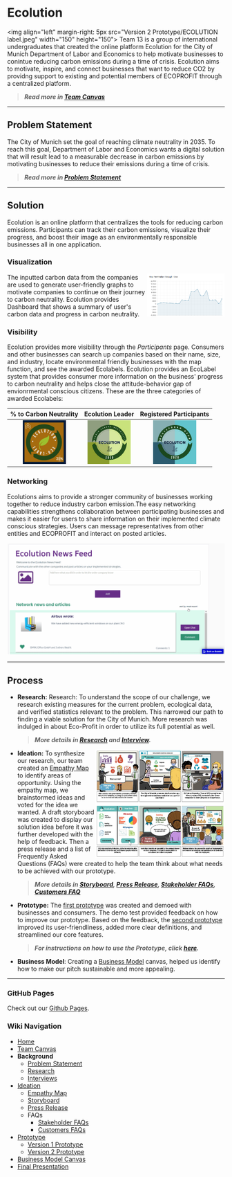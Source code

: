 
# Ecolution
<img align="left" margin-right: 5px src="Version 2 Prototype/ECOLUTION label.jpeg" width="150" height="150">
Team 13 is a group of international undergraduates that created the online platform Ecolution for the City of Munich Department of Labor and Economics to help motivate businesses to conintue reducing carbon emissions during a time of crisis. Ecolution aims to motivate, inspire, and connect businesses that want to reduce CO2 by providng support to existing and potential members of ECOPROFIT through a centralized platform. 

   >_**Read more in [Team Canvas](https://github.com/gxc-international-innovation-challenge/gxc-team-13/wiki/Problem-Statement)**_






---
## Problem Statement
The City of Munich set the goal of reaching climate neutrality in 2035. To reach this goal, Department of Labor and Economics wants a digital solution that will result lead to a measurable decrease in carbon emissions by motivating businesses to reduce their emissions during a time of crisis. 

   >_**Read more in [Problem Statement](https://github.com/gxc-international-innovation-challenge/gxc-team-13/wiki/Problem-Statement)**_



---

## Solution
Ecolution is an online platform that centralizes the tools for reducing carbon emissions. Participants can track their carbon emissions, visualize their progress, and boost their image as an environmentally responsible businesses all in one application. 

### Visualization
<img align="right" src="Prototype Instruction Images/Graph.png" width="180" height="100">

The inputted carbon data from the companies are used to generate user-friendly graphs to motivate companies to continue on their journey to carbon neutrality. Ecolution provides Dashboard that shows a summary of user's carbon data and progress in carbon neutrality.





### Visibility
 Ecolution provides more visibility through the _Participants_ page. Consumers and other businesses can search up companies based on their name, size, and industry, locate environmental friendly businesses with the map function, and see the awarded Ecolabels. Ecolution provides an EcoLabel system that provides consumer more information on the business' progress to carbon neutrality and helps close the attitude-behavior gap of envionrmental conscious citizens. These are the three categories of awarded Ecolabels: 

% to Carbon Neutrality     |  Ecolution Leader             | Registered Participants        | 
:-------------------------:|:-----------------------------:|:------------------------------:|
<img src="Version 2 Prototype/25 label.jpeg" width="100"> | <img src="Version 2 Prototype/ecolabel leader.png" width="100"> | <img src="Version 2 Prototype/Ecolabel Participants.png" width="100">


### Networking

Ecolutions aims to provide a stronger community of businesses working together to reduce industry carbon emission.The easy networking capabilities strengthens collaboration  between participating businesses and makes it easier for users to share information on their implemented climate conscious strategies. Users can message representatives from other entities and ECOPROFIT and interact on posted articles.

![Network](https://raw.githubusercontent.com/gxc-international-innovation-challenge/gxc-team-13/main/network.gif?token=AL3VS6IUE4F5SJXZFIK6W2K74BPJG)


---
## Process
- **Research:** Research: To understand the scope of our challenge, we research existing measures for the current problem, ecological data, and verified statistics relevant to the problem. This narrowed our path to finding a viable solution for the City of Munich. More research was indulged in about Eco-Profit in order to utilize its full potential as well. 
     >  _**More details in [Research](https://github.com/gxc-international-innovation-challenge/gxc-team-13/wiki/Research) and [Interview](https://github.com/gxc-international-innovation-challenge/gxc-team-13/wiki/Interviews).**_
- **Ideation:**    <img align="right" src="Storyboard_V2.JPG" width="300" height="250">
To synthesize our research, our team created an [Empathy Map]() to identify areas of opportunity. Using the empathy map, we brainstormed ideas and voted for the idea we wanted. A draft storyboard was created to display our solution idea before it was further developed with the help of feedback. Then a press release and a list of Frequently Asked Questions (FAQs) were created to help the team think about what needs to be achieved with our prototype. 
     > _**More details in [Storyboard](https://github.com/gxc-international-innovation-challenge/gxc-team-13/wiki/Storyboard), [Press Release](https://github.com/gxc-international-innovation-challenge/gxc-team-13/wiki/Press-Release), [Stakeholder FAQs](https://github.com/gxc-international-innovation-challenge/gxc-team-13/wiki/Stakeholder-FAQs), [Customers FAQ](https://github.com/gxc-international-innovation-challenge/gxc-team-13/wiki/Customers-FAQs)**_
- **Prototype:** The [first prototype](https://github.com/gxc-international-innovation-challenge/gxc-team-13/wiki/Version-1-Prototype) was created and demoed with businesses and consumers. The demo test provided feedback on how to improve our prototype. Based on the feedback, the [second prototype](https://github.com/gxc-international-innovation-challenge/gxc-team-13/wiki/Version-2-Prototype) improved its user-friendliness, added more clear definitions, and streamlined our core features. 
     >  _**For instructions on how to use the Prototype, click [here](https://github.com/gxc-international-innovation-challenge/gxc-team-13/wiki/Prototype).**_
     
- **Business Model**: Creating a [Business Model](https://github.com/gxc-international-innovation-challenge/gxc-team-13/wiki/Business-Model-Canvas) canvas, helped us identify how to make our pitch sustainable and more appealing. 


---
### GitHub Pages
Check out our [Github Pages](https://gxc-international-innovation-challenge.github.io/gxc-team-13/).

### Wiki Navigation
* [Home](https://github.com/gxc-international-innovation-challenge/gxc-team-13/wiki)
* [Team Canvas](https://github.com/gxc-international-innovation-challenge/gxc-team-13/wiki/Team-Canvas)
* **Background**
  * [Problem Statement](https://github.com/gxc-international-innovation-challenge/gxc-team-13/wiki/Problem-Statement)
  * [Research](https://github.com/gxc-international-innovation-challenge/gxc-team-13/wiki/Research)
  * [Interviews](https://github.com/gxc-international-innovation-challenge/gxc-team-13/wiki/Interviews)
* [Ideation](https://github.com/gxc-international-innovation-challenge/gxc-team-13/wiki/Ideation)
  * [Empathy Map](https://github.com/gxc-international-innovation-challenge/gxc-team-13/wiki/Empathy-Map)
  * [Storyboard](https://github.com/gxc-international-innovation-challenge/gxc-team-13/wiki/Storyboard)
  * [Press Release](https://github.com/gxc-international-innovation-challenge/gxc-team-13/wiki/Press-Release)
  * FAQs 
	* [Stakeholder FAQs](https://github.com/gxc-international-innovation-challenge/gxc-team-13/wiki/Stakeholder-FAQs)
	* [Customers FAQs](https://github.com/gxc-international-innovation-challenge/gxc-team-13/wiki/Customers-FAQs)
* [Prototype](https://github.com/gxc-international-innovation-challenge/gxc-team-13/wiki/Prototype)
  * [Version 1 Prototype](https://github.com/gxc-international-innovation-challenge/gxc-team-13/wiki/Version-1-Prototype)
  * [Version 2 Prototype](https://github.com/gxc-international-innovation-challenge/gxc-team-13/wiki/Version-2-Prototype)
* [Business Model Canvas](https://github.com/gxc-international-innovation-challenge/gxc-team-13/wiki/Business-Model-Canvas)
* [Final Presentation](https://github.com/gxc-international-innovation-challenge/gxc-team-13/wiki/Final-Presentation)

